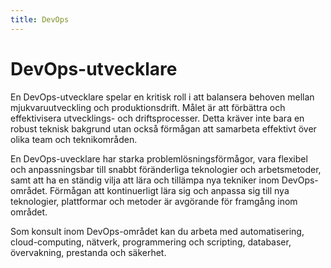 ```yaml
---
title: DevOps
---
```


DevOps-utvecklare
===================

En DevOps-utvecklare spelar en kritisk roll i att balansera behoven mellan mjukvaruutveckling och produktionsdrift. Målet är att förbättra och effektivisera utvecklings- och driftsprocesser. Detta kräver inte bara en robust teknisk bakgrund utan också förmågan att samarbeta effektivt över olika team och teknikområden.

En DevOps-uvecklare har starka problemlösningsförmågor, vara flexibel och anpassningsbar till snabbt föränderliga teknologier och arbetsmetoder, samt att ha en ständig vilja att lära och tillämpa nya tekniker inom DevOps-området. Förmågan att kontinuerligt lära sig och anpassa sig till nya teknologier, plattformar och metoder är avgörande för framgång inom området.

Som konsult inom DevOps-området kan du arbeta med automatisering, cloud-computing, nätverk, programmering och scripting, databaser, övervakning, prestanda och säkerhet.

